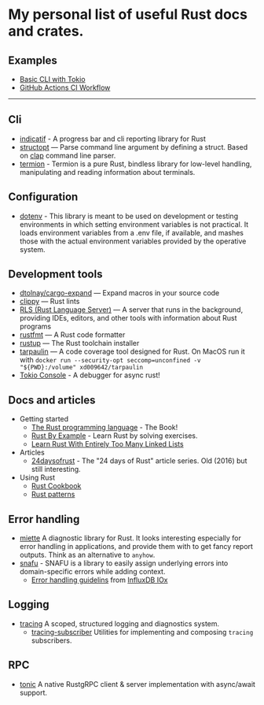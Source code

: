 # My personal list of useful Rust docs and crates.

## Examples
  * [Basic CLI with Tokio](cli_example)
  * [GitHub Actions CI Workflow](.github/workflows/ci-rust.yaml)

   ---

## Cli 

 * [indicatif](https://crates.io/crates/indicatif) - A progress bar and cli reporting library for Rust 
 * [structopt](https://crates.io/crates/structopt) — Parse command line argument by defining a struct. Based on [clap](https://crates.io/crates/clap) command line parser.
 * [termion](https://crates.io/crates/termion) - Termion is a pure Rust, bindless library for low-level handling, manipulating and reading information about terminals.

## Configuration

  * [dotenv](https://crates.io/crates/dotenv) - This library is meant to be used on development or testing environments in which setting environment variables is not practical. It loads environment variables from a .env file, if available, and mashes those with the actual environment variables provided by the operative system.


## Development tools
* [dtolnay/cargo-expand](https://github.com/dtolnay/cargo-expand) — Expand macros in your source code
* [clippy](https://crates.io/crates/clippy) — Rust lints
* [RLS (Rust Language Server)](https://github.com/rust-lang/rls) — A server that runs in the background, providing IDEs, editors, and other tools with information about Rust programs
* [rustfmt](https://github.com/rust-lang/rustfmt) — A Rust code formatter
* [rustup](https://github.com/rust-lang/rustup) — The Rust toolchain installer
* [tarpaulin](https://crates.io/crates/cargo-tarpaulin) — A code coverage tool designed for Rust. On MacOS run it with `docker run --security-opt seccomp=unconfined -v "${PWD}:/volume" xd009642/tarpaulin`
* [Tokio Console](https://github.com/tokio-rs/console) - A debugger for async rust! 


## Docs and articles

 * Getting started
   * [The Rust programming language](https://doc.rust-lang.org/book/) - The Book!
   * [Rust By Example](https://doc.rust-lang.org/rust-by-example/index.html) - Learn Rust by solving exercises.
   * [Learn Rust With Entirely Too Many Linked Lists](https://rust-unofficial.github.io/too-many-lists/)
 * Articles 
   * [24daysofrust](https://zsiciarz.github.io/24daysofrust/index.html) - The "24 days of Rust" article series. Old (2016) but still interesting.
 * Using Rust
   * [Rust Cookbook](https://rust-lang-nursery.github.io/rust-cookbook/)
   * [Rust patterns](https://rust-unofficial.github.io/patterns/)

## Error handling
 * [miette](https://crates.io/crates/miette) A diagnostic library for Rust. It looks interesting especially for error handling in applications, and provide them with to get fancy report outputs. Think as an alternative to `anyhow`.
 * [snafu](https://crates.io/crate/snafu) - SNAFU is a library to easily assign underlying errors into domain-specific errors while adding context.
   * [Error handling guidelins](https://github.com/influxdata/influxdb_iox/blob/main/docs/style_guide.md#errors) from [InfluxDB IOx](https://github.com/influxdata/influxdb_iox)

## Logging

 * [tracing](https://crates.io/crates/tracing) A scoped, structured logging and diagnostics system.
   * [tracing-subscriber](https://crates.io/crates/tracing-subscriber)  Utilities for implementing and composing `tracing` subscribers. 

## RPC

 * [tonic](https://crates.io/crates/tonic) A native RustgRPC client & server implementation with async/await support. 

